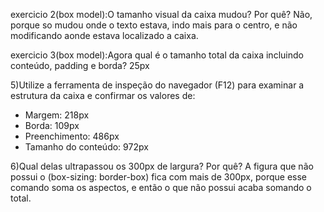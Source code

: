 exercicio 2(box model):O tamanho visual da caixa mudou? Por quê?
Não, porque so mudou onde o texto estava, indo mais para o centro, e não modificando aonde estava localizado a caixa.

exercicio 3(box model):Agora qual é o tamanho total da caixa incluindo conteúdo, padding e borda?
25px

5)Utilize a ferramenta de inspeção do navegador (F12) para examinar a estrutura da caixa e confirmar os valores de:
- Margem: 218px
- Borda: 109px
- Preenchimento: 486px
- Tamanho do conteúdo: 972px

6)Qual delas ultrapassou os 300px de largura? Por quê?
A figura que não possui o (box-sizing: border-box) fica com mais de 300px, porque esse comando soma os aspectos, e então o que não possui acaba somando o total.
